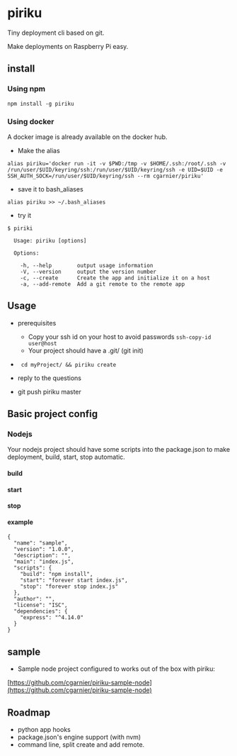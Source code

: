 # piriku
Tiny deployment cli based on git.

Make deployments on Raspberry Pi easy.

## install

### Using npm

  ```
  npm install -g piriku
  ```

### Using docker

A docker image is already available on the docker hub.

  * Make the alias

```
alias piriku='docker run -it -v $PWD:/tmp -v $HOME/.ssh:/root/.ssh -v /run/user/$UID/keyring/ssh:/run/user/$UID/keyring/ssh -e UID=$UID -e SSH_AUTH_SOCK=/run/user/$UID/keyring/ssh --rm cgarnier/piriku'
```

  * save it to bash_aliases

```
alias piriku >> ~/.bash_aliases
```

  * try it

```
$ piriki

  Usage: piriku [options]

  Options:

    -h, --help        output usage information
    -V, --version     output the version number
    -c, --create      Create the app and initialize it on a host
    -a, --add-remote  Add a git remote to the remote app

```

## Usage

  * prerequisites
    * Copy your ssh id on your host to avoid passwords ```ssh-copy-id user@host```
    * Your project should have a .git/ (git init)


  * ``` cd myProject/ && piriku create```
  * reply to the questions
  * git push piriku master

## Basic project config

### Nodejs

Your nodejs project should have some scripts into the package.json to make
deployment, build, start, stop automatic.

#### build
#### start
#### stop
#### example
```
{
  "name": "sample",
  "version": "1.0.0",
  "description": "",
  "main": "index.js",
  "scripts": {
    "build": "npm install",
    "start": "forever start index.js",
    "stop": "forever stop index.js"
  },
  "author": "",
  "license": "ISC",
  "dependencies": {
    "express": "^4.14.0"
  }
}
```

## sample

  * Sample node project configured to works out of the box with piriku:

[https://github.com/cgarnier/piriku-sample-node](https://github.com/cgarnier/piriku-sample-node)

## Roadmap

  * python app hooks
  * package.json's engine support (with nvm)
  * command line, split create and add remote.
